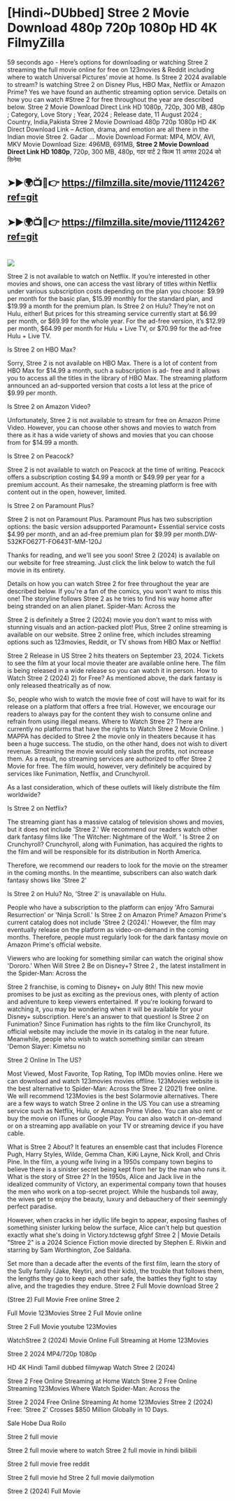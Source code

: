 # [Hindi~DUbbed] Stree 2 Movie Download 480p 720p 1080p HD 4K FilmyZilla


59 seconds ago - Here’s options for downloading or watching Stree 2 streaming the full movie online for free on 123movies & Reddit including where to watch Universal Pictures’ movie at home. Is Stree 2 2024 available to stream? Is watching Stree 2 on Disney Plus, HBO Max, Netflix or Amazon Prime? Yes we have found an authentic streaming option service. Details on how you can watch #Stree 2 for free throughout the year are described below. Stree 2 Movie Download Direct Link HD 1080p, 720p, 300 MB, 480p ; Category, Love Story ; Year, 2024 ; Release date, 11 August 2024 ; Country, India,Pakista Stree 2 Movie Download 480p 720p 1080p HD 4K Direct Download Link – Action, drama, and emotion are all there in the Indian movie Stree 2. Gadar ...
Movie Download Format: MP4, MOV, AVI, MKV
Movie Download Size: 496MB, 691MB, **Stree 2 Movie Download Direct Link HD 1080p**, 720p, 300 MB, 480p, गदर पार्ट 2 फिल्म 11 अगस्त 2024 को सिनेमा

## ➤►🌍📺📱👉   https://filmzilla.site/movie/1112426?ref=git

## ➤►🌍📺📱👉   https://filmzilla.site/movie/1112426?ref=git

#

<img src="https://image.tmdb.org/t/p/w780//2GfzwzwYrqnMJ7HEHCPV7zmWuoH.jpg" />

Stree 2 is not available to watch on Netflix. If you’re interested in other movies and shows, one can access the vast library of titles within Netflix under various subscription costs depending on the plan you choose: $9.99 per month for the basic plan, $15.99 monthly for the standard plan, and $19.99 a month for the premium plan. Is Stree 2 on Hulu? They’re not on Hulu, either! But prices for this streaming service currently start at $6.99 per month, or $69.99 for the whole year. For the ad-free version, it’s $12.99 per month, $64.99 per month for Hulu + Live TV, or $70.99 for the ad-free Hulu + Live TV.

Is Stree 2 on HBO Max?

Sorry, Stree 2 is not available on HBO Max. There is a lot of content from HBO Max for $14.99 a month, such a subscription is ad- free and it allows you to access all the titles in the library of HBO Max. The streaming platform announced an ad-supported version that costs a lot less at the price of $9.99 per month.

Is Stree 2 on Amazon Video?

Unfortunately, Stree 2 is not available to stream for free on Amazon Prime Video. However, you can choose other shows and movies to watch from there as it has a wide variety of shows and movies that you can choose from for $14.99 a month.

Is Stree 2 on Peacock?

Stree 2 is not available to watch on Peacock at the time of writing. Peacock offers a subscription costing $4.99 a month or $49.99 per year for a premium account. As their namesake, the streaming platform is free with content out in the open, however, limited.

Is Stree 2 on Paramount Plus?

Stree 2 is not on Paramount Plus. Paramount Plus has two subscription options: the basic version adsupported Paramount+ Essential service costs $4.99 per month, and an ad-free premium plan for $9.99 per month.DW-532KFO627T-FO643T-MM-120J

Thanks for reading, and we'll see you soon! Stree 2 (2024) is available on our website for free streaming. Just click the link below to watch the full movie in its entirety.

Details on how you can watch Stree 2 for free throughout the year are described below. If you're a fan of the comics, you won't want to miss this one! The storyline follows Stree 2 as he tries to find his way home after being stranded on an alien planet. Spider-Man: Across the

Stree 2 is definitely a Stree 2 (2024) movie you don't want to miss with stunning visuals and an action-packed plot! Plus, Stree 2 online streaming is available on our website. Stree 2 online free, which includes streaming options such as 123movies, Reddit, or TV shows from HBO Max or Netflix!

Stree 2 Release in US Stree 2 hits theaters on September 23, 2024. Tickets to see the film at your local movie theater are available online here. The film is being released in a wide release so you can watch it in person. How to Watch Stree 2 (2024) 2) for Free? As mentioned above, the dark fantasy is only released theatrically as of now.

So, people who wish to watch the movie free of cost will have to wait for its release on a platform that offers a free trial. However, we encourage our readers to always pay for the content they wish to consume online and refrain from using illegal means. Where to Watch Stree 2? There are currently no platforms that have the rights to Watch Stree 2 Movie Online. ) MAPPA has decided to Stree 2 the movie only in theaters because it has been a huge success. The studio, on the other hand, does not wish to divert revenue. Streaming the movie would only slash the profits, not increase them. As a result, no streaming services are authorized to offer Stree 2 Movie for free. The film would, however, very definitely be acquired by services like Funimation, Netflix, and Crunchyroll.

As a last consideration, which of these outlets will likely distribute the film worldwide?

Is Stree 2 on Netflix?

The streaming giant has a massive catalog of television shows and movies, but it does not include 'Stree 2.' We recommend our readers watch other dark fantasy films like 'The Witcher: Nightmare of the Wolf. ' Is Stree 2 on Crunchyroll? Crunchyroll, along with Funimation, has acquired the rights to the film and will be responsible for its distribution in North America.

Therefore, we recommend our readers to look for the movie on the streamer in the coming months. In the meantime, subscribers can also watch dark fantasy shows like 'Stree 2'

Is Stree 2 on Hulu? No, 'Stree 2' is unavailable on Hulu.

People who have a subscription to the platform can enjoy 'Afro Samurai Resurrection' or 'Ninja Scroll.' Is Stree 2 on Amazon Prime? Amazon Prime's current catalog does not include 'Stree 2 (2024).' However, the film may eventually release on the platform as video-on-demand in the coming months. Therefore, people must regularly look for the dark fantasy movie on Amazon Prime's official website.

Viewers who are looking for something similar can watch the original show 'Dororo.' When Will Stree 2 Be on Disney+? Stree 2 , the latest installment in the Spider-Man: Across the

Stree 2 franchise, is coming to Disney+ on July 8th! This new movie promises to be just as exciting as the previous ones, with plenty of action and adventure to keep viewers entertained. If you're looking forward to watching it, you may be wondering when it will be available for your Disney+ subscription. Here's an answer to that question! Is Stree 2 on Funimation? Since Funimation has rights to the film like Crunchyroll, its official website may include the movie in its catalog in the near future. Meanwhile, people who wish to watch something similar can stream 'Demon Slayer: Kimetsu no

Stree 2 Online In The US?

Most Viewed, Most Favorite, Top Rating, Top IMDb movies online. Here we can download and watch 123movies movies offline. 123Movies website is the best alternative to Spider-Man: Across the Stree 2 (2021) free online. We will recommend 123Movies is the best Solarmovie alternatives. There are a few ways to watch Stree 2 online in the US You can use a streaming service such as Netflix, Hulu, or Amazon Prime Video. You can also rent or buy the movie on iTunes or Google Play. You can also watch it on-demand or on a streaming app available on your TV or streaming device if you have cable.

What is Stree 2 About? It features an ensemble cast that includes Florence Pugh, Harry Styles, Wilde, Gemma Chan, KiKi Layne, Nick Kroll, and Chris Pine. In the film, a young wife living in a 1950s company town begins to believe there is a sinister secret being kept from her by the man who runs it. What is the story of Stree 2? In the 1950s, Alice and Jack live in the idealized community of Victory, an experimental company town that houses the men who work on a top-secret project. While the husbands toil away, the wives get to enjoy the beauty, luxury and debauchery of their seemingly perfect paradise.

However, when cracks in her idyllic life begin to appear, exposing flashes of something sinister lurking below the surface, Alice can't help but question exactly what she's doing in Victory.tdctewsg gfghf Stree 2 | Movie Details "Stree 2" is a 2024 Science Fiction movie directed by Stephen E. Rivkin and starring by Sam Worthington, Zoe Saldaña.

Set more than a decade after the events of the first film, learn the story of the Sully family (Jake, Neytiri, and their kids), the trouble that follows them, the lengths they go to keep each other safe, the battles they fight to stay alive, and the tragedies they endure. Stree 2 Full Movie download Stree 2

(Stree 2) Full Movie Free online Stree 2

Full Movie 123Movies Stree 2 Full Movie online

Stree 2 Full Movie youtube 123Movies

WatchStree 2 (2024) Movie Online Full Streaming at Home 123Movies

Stree 2 2024 MP4/720p 1080p

HD 4K Hindi Tamil dubbed filmywap Watch Stree 2 (2024)

Stree 2 Free Online Streaming at Home Watch Stree 2 Free Online Streaming 123Movies Where Watch Spider-Man: Across the

Stree 2 2024 Free Online Streaming At home 123Movies Stree 2 (2024) Free: 'Stree 2' Crosses $850 Million Globally in 10 Days.

Sale Hobe Dua Roilo

Stree 2 full movie

Stree 2 full movie where to watch Stree 2 full movie in hindi bilibili

Stree 2 full movie free reddit

Stree 2 full movie hd Stree 2 full movie dailymotion

Stree 2 (2024) Full Movie